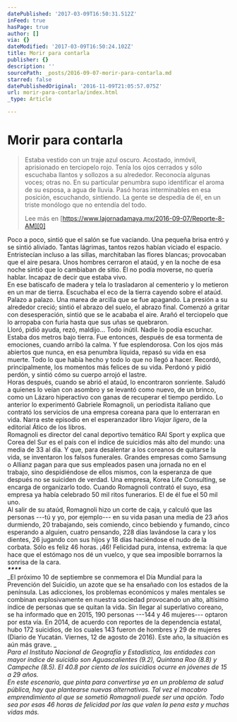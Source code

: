 ```yaml
---
datePublished: '2017-03-09T16:50:31.512Z'
inFeed: true
hasPage: true
author: []
via: {}
dateModified: '2017-03-09T16:50:24.102Z'
title: Morir para contarla
publisher: {}
description: ''
sourcePath: _posts/2016-09-07-morir-para-contarla.md
starred: false
datePublishedOriginal: '2016-11-09T21:05:57.075Z'
url: morir-para-contarla/index.html
_type: Article

---
```

# Morir para contarla

> Estaba vestido con un traje azul oscuro. Acostado, inmóvil, aprisionado en terciopelo rojo. Tenía los ojos cerrados y sólo escuchaba llantos y sollozos a su alrededor. Reconocía algunas voces; otras no. En su particular penumbra supo identificar el aroma de su esposa, a agua de lluvia. Pasó horas interminables en esa posición, escuchando, sintiendo. La gente se despedía de él, en un triste monólogo que no entendía del todo.
> 
> Lee más en [https://www.lajornadamaya.mx/2016-09-07/Reporte-8-AM][0]

Poco a poco, sintió que el salón se fue vaciando. Una pequeña brisa entró y se sintió aliviado. Tantas lágrimas, tantos rezos habían viciado el espacio. Entristecían incluso a las sillas, marchitaban las flores blancas; provocaban que el aire pesara. Unos hombres cerraron el ataúd, y en la noche de esa noche sintió que lo cambiaban de sitio. Él no podía moverse, no quería hablar. Incapaz de decir que estaba vivo.  
En ese batiscafo de madera y tela lo trasladaron al cementerio y lo metieron en un mar de tierra. Escuchaba el eco de la tierra cayendo sobre el ataúd. Palazo a palazo. Una marea de arcilla que se fue apagando. La presión a su alrededor creció; sintió el abrazo del suelo, el abrazo final. Comenzó a gritar con desesperación, sintió que se le acababa el aire. Arañó el terciopelo que lo arropaba con furia hasta que sus uñas se quebraron.  
Lloró, pidió ayuda, rezó, maldijo... Todo inútil. Nadie lo podía escuchar. Estaba dos metros bajo tierra. Fue entonces, después de esa tormenta de emociones, cuando arribó la calma. Y fue esplendorosa. Con los ojos más abiertos que nunca, en esa penumbra líquida, repasó su vida en esa muerte. Todo lo que había hecho y todo lo que no llegó a hacer. Recordó, principalmente, los momentos más felices de su vida. Perdonó y pidió perdón, y sintió cómo su cuerpo arrojó el lastre.  
Horas después, cuando se abrió el ataúd, lo encontraron sonriente. Saludó a quienes lo veían con asombro y se levantó como nuevo, de un brinco, como un Lázaro hiperactivo con ganas de recuperar el tiempo perdido. Lo anterior lo experimentó Gabriele Romagnoli, un periodista italiano que contrató los servicios de una empresa coreana para que lo enterraran en vida. Narra este episodio en el esperanzador libro _Viajar ligero_, de la editorial Ático de los libros.   
Romagnoli es director del canal deportivo temático RAI Sport y explica que Corea del Sur es el país con el índice de suicidios más alto del mundo: una media de 33 al día. Y que, para desalentar a los coreanos de quitarse la vida, se inventaron los falsos funerales. Grandes empresas como Samsung o Allianz pagan para que sus empleados pasen una jornada no en el trabajo, sino despidiéndose de ellos mismos, con la esperanza de que después no se suiciden de verdad. Una empresa, Korea Life Consulting, se encarga de organizarlo todo. Cuando Romagnoli contrató el suyo, esa empresa ya había celebrado 50 mil ritos funerarios. El de él fue el 50 mil uno.  
Al salir de su ataúd, Romagnoli hizo un corte de caja, y calculó que las personas ---tú y yo, por ejemplo--- en su vida pasan una media de 23 años durmiendo, 20 trabajando, seis comiendo, cinco bebiendo y fumando, cinco esperando a alguien, cuatro pensando, 228 días lavándose la cara y los dientes, 26 jugando con sus hijos y 18 días haciéndose el nudo de la corbata. Sólo es feliz 46 horas. ¡46! Felicidad pura, intensa, extrema: la que hace que el estómago nos dé un vuelco, y que sea imposible borrarnos la sonrisa de la cara.  
_**\*\*\*\***_  
_El próximo 10 de septiembre se conmemora el Día Mundial para la Prevención del Suicidio, un azote que se ha ensañado con los estados de la península. Las adicciones, los problemas económicos y males mentales se combinan explosivamente en nuestra sociedad provocando un alto, altísimo índice de personas que se quitan la vida. Sin llegar al superlativo coreano, se ha informado que en 2015, 190 personas ---144 y 46 mujeres--- optaron por esta vía. En 2014, de acuerdo con reportes de la dependencia estatal, hubo 172 suicidios, de los cuales 143 fueron de hombres y 29 de mujeres (Diario de Yucatán. Viernes, 12 de agosto de 2016). Este año, la situación es aún más grave. _  
_Para el Instituto Nacional de Geografía y Estadística, las entidades con mayor índice de suicidio son Aguascalientes (9.2), Quintana Roo (8.8) y Campeche (8.5). El 40.8 por ciento de los suicidios ocurre en jóvenes de 15 a 29 años.  
En este escenario, que pinta para convertirse ya en un problema de salud pública, hay que plantearse nuevas alternativas. Tal vez el macabro emprendimiento al que se sometió Romagnoli puede ser una opción. Todo sea por esas 46 horas de felicidad por las que valen la pena esta y muchas vidas más._

[0]: https://www.lajornadamaya.mx/2016-09-07/Reporte-8-AM